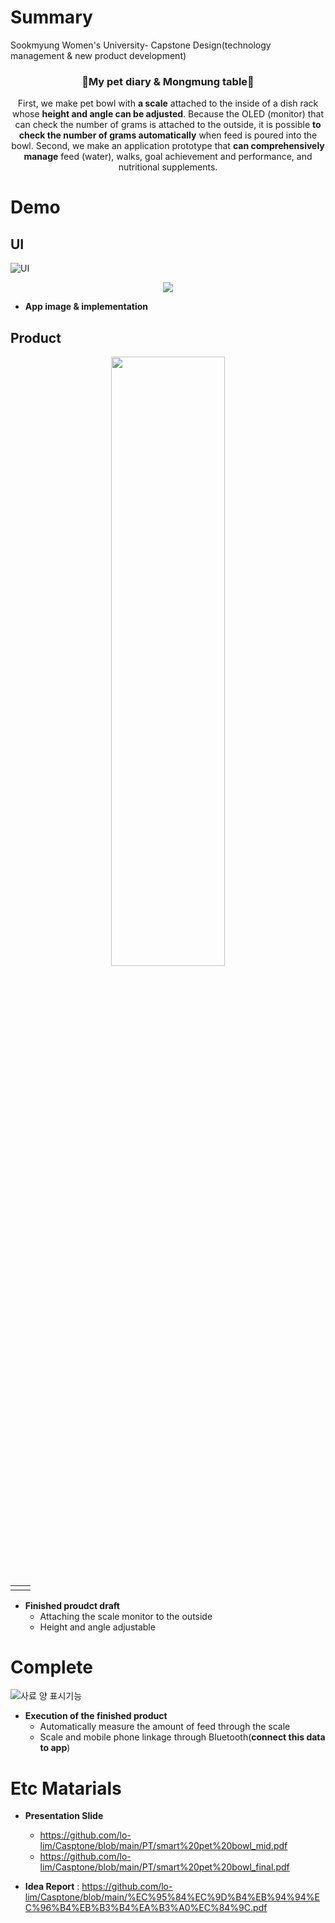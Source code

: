 # Summary
Sookmyung Women's University- Capstone Design(technology management & new product development)

<h3 align="center">🐶My pet diary & Mongmung table🐶</h3>
<div align="center">

First, we make pet bowl with **a scale** attached to the inside of a dish rack whose **height and angle can be adjusted**. Because the OLED (monitor) that can check the number of grams is attached to the outside, it is possible **to check the number of grams automatically**  when feed is poured into the bowl. Second, we make an application prototype that **can comprehensively manage** feed (water), walks, goal achievement and performance, and nutritional supplements.

</div>

# Demo
## UI
![UI](https://user-images.githubusercontent.com/115607856/209454885-34607843-e340-4615-94d1-4e9feb1979b9.jpg)
<p align="center">
<img src="https://user-images.githubusercontent.com/115607856/209454796-8c70668c-5ae0-4019-a5b1-b881b36498d4.gif"/>
</p>

- **App image & implementation**    

## Product
<p align="center">
<img src="https://user-images.githubusercontent.com/115607856/209454821-0daeefb7-803f-47b2-a682-04167606c0fc.png" width="60%" height="50%"/>
</p>
<table>
  <tr>
    <td><img alt="" src="https://user-images.githubusercontent.com/115607856/209455056-541067df-383e-4fed-81a9-61abf58a0d89.gif"/></td><td><img alt="" src="https://user-images.githubusercontent.com/115607856/209455080-19115b73-4545-4243-8ea6-073c038074fc.gif""/></td>
  <tr>
</table>

      
- **Finished proudct draft**   
  - Attaching the scale monitor to the outside     
  - Height and angle adjustable
      
# Complete
![사료 양 표시기능](https://user-images.githubusercontent.com/115607856/209455933-aa1c701c-e400-43e5-bc5a-ce508bf33bbd.gif)  
      
- **Execution of the finished product**  
  - Automatically measure the amount of feed through the scale  
  - Scale and mobile phone linkage through Bluetooth(**connect this data to app**)    
      
# Etc Matarials
- **Presentation Slide**    
     - https://github.com/lo-lim/Casptone/blob/main/PT/smart%20pet%20bowl_mid.pdf  
     - https://github.com/lo-lim/Casptone/blob/main/PT/smart%20pet%20bowl_final.pdf
    
- **Idea Report** : https://github.com/lo-lim/Casptone/blob/main/%EC%95%84%EC%9D%B4%EB%94%94%EC%96%B4%EB%B3%B4%EA%B3%A0%EC%84%9C.pdf
      
  
